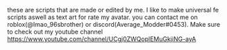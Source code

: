 these are scripts that are made or edited by me.
I like to make universal fe scripts aswell as text art for rate my avatar.
you can contact me on roblox(@Imao_96sbrother) or discord(Average_Modder#0453).
Make sure to check out my youtube channel https://www.youtube.com/channel/UCgj0ZWQoplEMuGkjiNG-ayA
